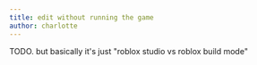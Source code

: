 ```yaml
---
title: edit without running the game
author: charlotte
---
```


TODO. but basically it's just "roblox studio vs roblox build mode"
